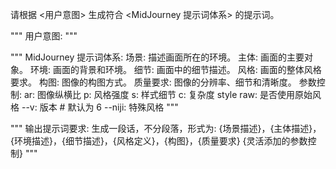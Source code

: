 请根据 <用户意图> 生成符合 <MidJourney 提示词体系> 的提示词。

"""
用户意图:
"""

"""
MidJourney 提示词体系:
  场景: 描述画面所在的环境。
  主体: 画面的主要对象。
  环境: 画面的背景和环境。
  细节: 画面中的细节描述。
  风格: 画面的整体风格要求。
  构图: 图像的构图方式。
  质量要求: 图像的分辨率、细节和清晰度。
  参数控制:
    ar: 图像纵横比
    p: 风格强度
    s: 样式细节
    c: 复杂度
    style raw: 是否使用原始风格
    --v: 版本 # 默认为 6
    --niji: 特殊风格
"""

"""
输出提示词要求:
  生成一段话，不分段落，形式为: {场景描述}，{主体描述}，{环境描述}，{细节描述}，{风格定义}，{构图}，{质量要求} {灵活添加的参数控制}
"""
